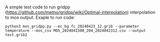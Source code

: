 A simple test code to run gridpp (https://github.com/metno/gridpp/wiki/Optimal-interpolation) interpolation to mos output.
Exaple to run code: 
```
python3 mos_gridpp.py --ec_bg fc_20240423_12.grib --parameter temperature --mos_csv MOS_2024041500_204_2024042312.csv --output test.grib2
```

